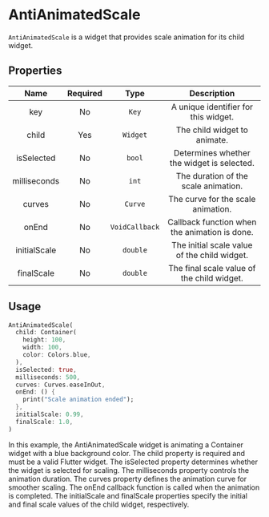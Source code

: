 # AntiAnimatedScale

`AntiAnimatedScale` is a widget that provides scale animation for its child widget.

## Properties

|     Name     | Required |      Type      |                  Description                  |
| :----------: | :------: | :------------: | :-------------------------------------------: |
|     key      |    No    |     `Key`      |     A unique identifier for this widget.      |
|    child     |   Yes    |    `Widget`    |         The child widget to animate.          |
|  isSelected  |    No    |     `bool`     |  Determines whether the widget is selected.   |
| milliseconds |    No    |     `int`      |     The duration of the scale animation.      |
|    curves    |    No    |    `Curve`     |      The curve for the scale animation.       |
|    onEnd     |    No    | `VoidCallback` | Callback function when the animation is done. |
| initialScale |    No    |    `double`    | The initial scale value of the child widget.  |
|  finalScale  |    No    |    `double`    |  The final scale value of the child widget.   |

## Usage

```dart
AntiAnimatedScale(
  child: Container(
    height: 100,
    width: 100,
    color: Colors.blue,
  ),
  isSelected: true,
  milliseconds: 500,
  curves: Curves.easeInOut,
  onEnd: () {
    print("Scale animation ended");
  },
  initialScale: 0.99,
  finalScale: 1.0,
)
```

In this example, the AntiAnimatedScale widget is animating a Container widget with a blue background color. The child property is required and must be a valid Flutter widget. The isSelected property determines whether the widget is selected for scaling. The milliseconds property controls the animation duration. The curves property defines the animation curve for smoother scaling. The onEnd callback function is called when the animation is completed. The initialScale and finalScale properties specify the initial and final scale values of the child widget, respectively.
